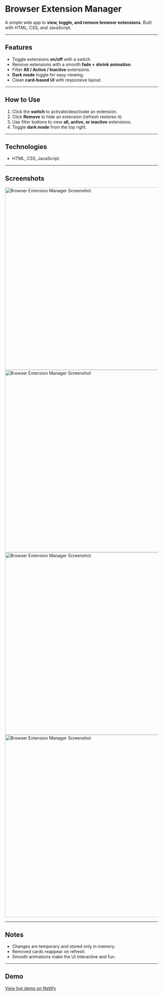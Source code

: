 # Browser Extension Manager

A simple web app to **view, toggle, and remove browser extensions**. Built with HTML, CSS, and JavaScript.

---

## Features
- Toggle extensions **on/off** with a switch.
- Remove extensions with a smooth **fade + shrink animation**.
- Filter **All / Active / Inactive** extensions.
- **Dark mode** toggle for easy viewing.
- Clean **card-based UI** with responsive layout.

---

## How to Use
1. Click the **switch** to activate/deactivate an extension.
2. Click **Remove** to hide an extension (refresh restores it).
3. Use filter buttons to view **all, active, or inactive** extensions.
4. Toggle **dark mode** from the top right.

---

## Technologies
- HTML, CSS, JavaScript

---
## Screenshots
<img src="images/screenshot.png" alt="Browser Extension Manager Screenshot" width="600">
<img src="images/screenshot.png" alt="Browser Extension Manager Screenshot" width="600">
<img src="images/screenshot.png" alt="Browser Extension Manager Screenshot" width="600">
<img src="images/screenshot.png" alt="Browser Extension Manager Screenshot" width="600">


---

## Notes
- Changes are temporary and stored only in memory.
- Removed cards reappear on refresh.
- Smooth animations make the UI interactive and fun.

---

## Demo
[View live demo on Netlify](https://your-netlify-link.netlify.app)

